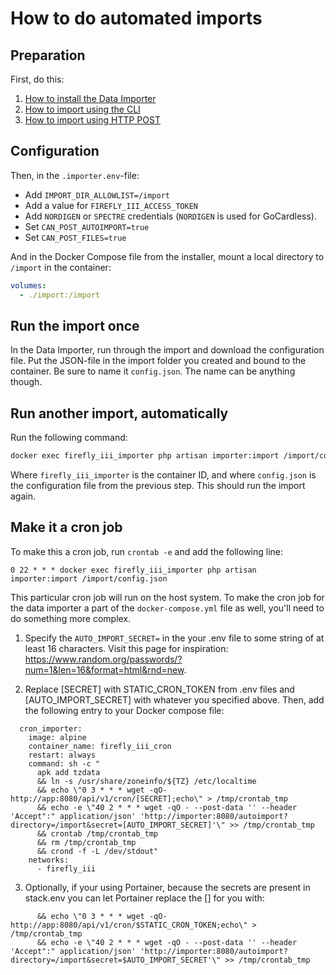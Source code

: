 # How to do automated imports

## Preparation

First, do this:

1. [How to install the Data Importer](../installation/docker.md)
2. [How to import using the CLI](../advanced/cli.md)
3. [How to import using HTTP POST](../advanced/post.md)

## Configuration

Then, in the `.importer.env`-file:

- Add `IMPORT_DIR_ALLOWLIST=/import`
- Add a value for `FIREFLY_III_ACCESS_TOKEN`
- Add `NORDIGEN` or `SPECTRE` credentials (`NORDIGEN` is used for GoCardless).
- Set `CAN_POST_AUTOIMPORT=true`
- Set `CAN_POST_FILES=true`


And in the Docker Compose file from the installer, mount a local directory to `/import` in the container:

```yaml
volumes:
  - ./import:/import
```

## Run the import once

In the Data Importer, run through the import and download the configuration file. Put the JSON-file in the import folder you created and bound to the container. Be sure to name it `config.json`. The name can be anything though.

## Run another import, automatically

Run the following command:

```bash
docker exec firefly_iii_importer php artisan importer:import /import/config.json
```

Where `firefly_iii_importer` is the container ID, and where `config.json` is the configuration file from the previous step. This should run the import again.

## Make it a cron job

To make this a cron job, run `crontab -e` and add the following line:

```cronexp
0 22 * * * docker exec firefly_iii_importer php artisan importer:import /import/config.json
```

This particular cron job will run on the host system. To make the cron job for the data importer a part of the `docker-compose.yml` file as well, you'll need to do something more complex.

1. Specify the `AUTO_IMPORT_SECRET=` in the your .env file to some string of at least 16 characters. Visit this page for inspiration: https://www.random.org/passwords/?num=1&len=16&format=html&rnd=new. 

2. Replace [SECRET] with STATIC_CRON_TOKEN from .env files and [AUTO_IMPORT_SECRET] with whatever you specified above. Then, add the following entry to your Docker compose file:  

```
  cron_importer:
    image: alpine
    container_name: firefly_iii_cron
    restart: always
    command: sh -c "
      apk add tzdata
      && ln -s /usr/share/zoneinfo/${TZ} /etc/localtime
      && echo \"0 3 * * * wget -qO- http://app:8080/api/v1/cron/[SECRET];echo\" > /tmp/crontab_tmp 
      && echo -e \"40 2 * * * wget -qO - --post-data '' --header 'Accept":" application/json' 'http://importer:8080/autoimport?directory=/import&secret=[AUTO_IMPORT_SECRET]'\" >> /tmp/crontab_tmp 
      && crontab /tmp/crontab_tmp
      && rm /tmp/crontab_tmp
      && crond -f -L /dev/stdout"
    networks:
      - firefly_iii

```

3. Optionally, if your using Portainer, because the secrets are present in stack.env you can let Portainer replace the [] for you with: 

```
      && echo \"0 3 * * * wget -qO- http://app:8080/api/v1/cron/$STATIC_CRON_TOKEN;echo\" > /tmp/crontab_tmp 
      && echo -e \"40 2 * * * wget -qO - --post-data '' --header 'Accept":" application/json' 'http://importer:8080/autoimport?directory=/import&secret=$AUTO_IMPORT_SECRET'\" >> /tmp/crontab_tmp 
```